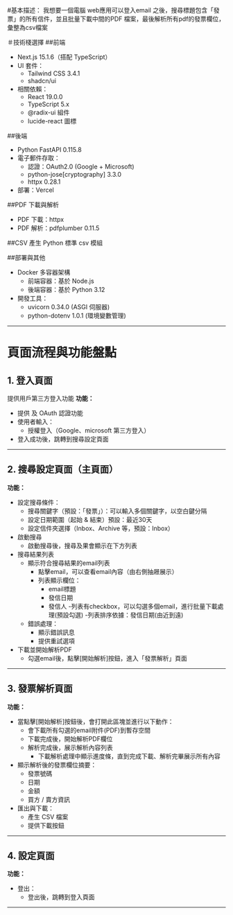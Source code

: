 #基本描述：
我想要一個電腦 web應用可以登入email 之後，搜尋標題包含「發票」的所有信件，並且批量下載中間的PDF 檔案，最後解析所有pdf的發票欄位，彙整為csv檔案

＃技術棧選擇
##前端
- Next.js 15.1.6（搭配 TypeScript）
- UI 套件：
  - Tailwind CSS 3.4.1
  - shadcn/ui
- 相關依賴：
  - React 19.0.0
  - TypeScript 5.x
  - @radix-ui 組件
  - lucide-react 圖標

##後端
- Python FastAPI 0.115.8
- 電子郵件存取： 
  - 認證：OAuth2.0 (Google + Microsoft)
  - python-jose[cryptography] 3.3.0
  - httpx 0.28.1
- 部署：Vercel

##PDF 下載與解析
- PDF 下載：httpx
- PDF 解析：pdfplumber 0.11.5

##CSV 產生
Python 標準 csv 模組

##部署與其他
- Docker 多容器架構
  - 前端容器：基於 Node.js
  - 後端容器：基於 Python 3.12
- 開發工具：
  - uvicorn 0.34.0 (ASGI 伺服器)
  - python-dotenv 1.0.1 (環境變數管理)

---

# 頁面流程與功能盤點

## 1. 登入頁面
提供用戶第三方登入功能
**功能：**
- 提供 及 OAuth 認證功能
- 使用者輸入：
  - 授權登入（Google、microsoft 第三方登入）
- 登入成功後，跳轉到搜尋設定頁面
---


## 2. 搜尋設定頁面（主頁面）
**功能：**
- 設定搜尋條件：
  - 搜尋關鍵字（預設：「發票」）：可以輸入多個關鍵字，以空白鍵分隔
  - 設定日期範圍（起始 & 結束）預設：最近30天
  - 設定信件夾選擇（Inbox、Archive 等，預設：Inbox）
- 啟動搜尋
    - 啟動搜尋後，搜尋及果會顯示在下方列表
- 搜尋結果列表
  - 顯示符合搜尋結果的email列表
    - 點擊email，可以查看email內容（由右側抽屜展示）
    - 列表顯示欄位：
      - email標題
      - 發信日期
      - 發信人
    -列表有checkbox，可以勾選多個email，進行批量下載處理(預設勾選)
    -列表排序依據：發信日期(由近到遠)
  - 錯誤處理：
    - 顯示錯誤訊息
    - 提供重試選項
- 下載並開始解析PDF
    - 勾選email後，點擊[開始解析]按鈕，進入「發票解析」頁面

---



## 3. 發票解析頁面
**功能：**
- 當點擊[開始解析]按鈕後，會打開此區塊並進行以下動作：
    - 會下載所有勾選的email附件(PDF)到暫存空間
    - 下載完成後，開始解析PDF欄位
    - 解析完成後，展示解析內容列表
        - 下載解析處理中顯示進度條，直到完成下載、解析完畢展示所有內容
- 顯示解析後的發票欄位摘要：
  - 發票號碼
  - 日期
  - 金額
  - 買方 / 賣方資訊
- 匯出與下載：
  - 產生 CSV 檔案
  - 提供下載按鈕

---

## 4. 設定頁面
**功能：**
- 登出：
  - 登出後，跳轉到登入頁面
---


